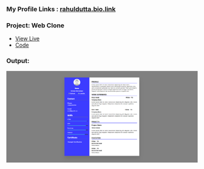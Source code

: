 ### My Profile Links : [rahuldutta.bio.link](https://rahuldutta.bio.link)

### Project: Web Clone
- [View Live](https://irahuldutta02.github.io/pw-skills-fswd-ja-assignments/013-project-01-resume-project/resume/)
- [Code](https://github.com/irahuldutta02/pw-skills-fswd-ja-assignments/tree/main/013-project-01-resume-project/resume/)

### Output: 
![output](./resume/output.png)
